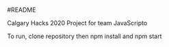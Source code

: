 #README

Calgary Hacks 2020 Project for team JavaScripto 


To run, clone repository then npm install and npm start
